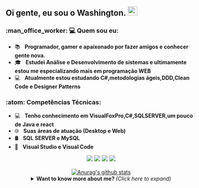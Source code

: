 <h2> Oi gente, eu sou o <strong>Washington</strong>. <img src="https://github.com/souvikguria98/souvikguria98/blob/master/Hi.gif" width="25"></h2>

<h3> :man_office_worker: 💻 Quem sou eu: </h3>

- :books: &nbsp; <strong>Programador, gamer e apaixonado por fazer amigos e conhecer gente nova.</strong>
- 🎓 &nbsp; <strong>Estudei Análise e Desenvolvimento de sistemas e ultimamente estou me especializando mais em programação WEB</strong>
- :computer: &nbsp; <strong>Atualmente estou estudando C#,metodologias ágeis,DDD,Clean Code e Designer Patterns</strong>

<h3>:atom: Competências Técnicas: </h3>

- 💻 &nbsp; <strong>Tenho conhecimento em VisualFoxPro,C#,SQLSERVER,um pouco de Java e react</strong>
- 🌐 &nbsp; <strong>Suas áreas de atuação (Desktop e Web)</strong>
- 🛢 &nbsp; <strong>SQL SERVER e MySQL</strong>
- 🔧 &nbsp; <strong>Visual Studio e Visual Code</strong>


<div align="center">
  <a href="mailto:Washington.luiz.dev@gmail.com" alt="Gmail">
  <img src="https://img.shields.io/badge/-Gmail-FF0000?style=flat-square&labelColor=FF0000&logo=gmail&logoColor=white&link=Washington.luiz.dev@gmail.com" /></a>

  <a href="https://www.linkedin.com/in/washingtonlssilva/" alt="Linkedin" target="_blank">
  <img src="https://img.shields.io/badge/-Linkedin-0e76a8?style=flat-square&logo=Linkedin&logoColor=white&link=https://www.linkedin.com/in/washingtonlssilva/"/></a>
  
  <a href="https://whats.link/washxon" alt="WhatsApp" target="_blank">
  <img src="https://img.shields.io/badge/-WhatsApp-25d366?style=flat-square&labelColor=25d366&logo=whatsapp&logoColor=/white&link=https://whats.link/washxon"/></a>
  
  <a href="https://www.instagram.com/WashXon/" alt="Instagram" target="_blank">
  <img src="https://img.shields.io/badge/-Instagram-DF0174?style=flat-square&labelColor=DF0174&logo=instagram&logoColor=white&link=https://www.instagram.com/WashXon/"/></a>
<div>
 

</br>
<div align="center">
<a href="https://github-readme-stats.anuraghazra1.vercel.app/api?username=WashingtonLuizDev"><img src="https://github-readme-stats.anuraghazra1.vercel.app/api?username=WashingtonLuizDev&show_icons=true&include_all_commits=true&theme=radical" alt="Anurag's github stats"/>
</a>
</div>

<details>
  <summary> <b> Want to know more about me? </b> <i>(Click here to expand)</i> </summary>
  <br>
## Some Technologies

<hr>

![HTML5](https://img.shields.io/badge/-HTML5-E34F26?style=flat-square&logo=html5&logoColor=white)
![CSS3](https://img.shields.io/badge/-CSS3-549FDE?style=flat-square&logo=css3&logoColor=white)
![CSHARP](https://img.shields.io/badge/-CSharp-blue?style=flat-square&logo=dotnet&logoColor=white)
![Java](https://img.shields.io/badge/-Java-DE252C?style=flat-square&logo=java&logoColor=white)
![React](https://img.shields.io/badge/-React%20JS-262B32?style=flat-square&logo=react&logoColor=00D0F6)
![React Native](https://img.shields.io/badge/-React%20Native-262B32?style=flat-square&logo=react&logoColor=00D0F6)
![MySQL](https://img.shields.io/badge/-MySQL-00758F?style=flat-square&logo=mysql&logoColor=white)
![Git](https://img.shields.io/badge/-Git-F05032?style=flat-square&logo=git&logoColor=white)
![npm](https://img.shields.io/badge/-NPM-CB3837?style=flat-square&logo=npm&logoColor=white)
![Postman](https://img.shields.io/badge/-Postman-FD602F?style=flat-square&logo=postman&logoColor=white)
![VSCode](https://img.shields.io/badge/-VSCode-0085D1?style=flat-square&logo=visual-studio-code&logoColor=white)
![Windows](https://img.shields.io/badge/-Windows-00ADEF?style=flat-square&logo=windows&logoColor=white)
![Excel](https://img.shields.io/badge/-Excel-green?style=flat-square&logo=excel&logoColor=white)

</details>

